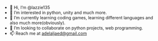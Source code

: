 - 👋 Hi, I’m @lazzie135
- 👀 I’m interested in python, unity and much more.
- 🌱 I’m currently learning coding games, learning different languages and also much more(obviously).
- 💞️ I’m looking to collaborate on python projects, web programming.
- 📫 Reach me at adelaljaed@gmail.com

<!---
lazzie135/lazzie135 is a ✨ special ✨ repository because its `README.md` (this file) appears on your GitHub profile.
You can click the Preview link to take a look at your changes.
--->
